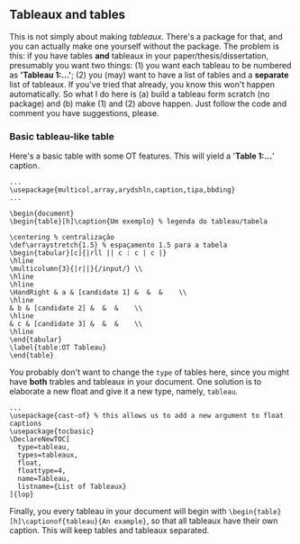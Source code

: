 ## Tableaux and tables

This is not simply about making *tableaux*. There's a package for that, and you can actually make one yourself without the package. The problem is this: if you have tables **and** tableaux in your paper/thesis/dissertation, presumably you want two things: (1) you want each tableau to be numbered as **'Tableau 1:...'**; (2) you (may) want to have a list of tables and a **separate** list of tableaux. If you've tried that already, you know this won't happen automatically. So what I do here is (a) build a tableau form scratch (no package) and (b) make (1) and (2) above happen. Just follow the code and comment you have suggestions, please.

### Basic tableau-like table

Here's a basic table with some OT features. This will yield a '**Table 1:...**' caption.

```
...
\usepackage{multicol,array,arydshln,caption,tipa,bbding}
...

\begin{document}
\begin{table}[h]\caption{Um exemplo} % legenda do tableau/tabela

\centering % centralização
\def\arraystretch{1.5} % espaçamento 1.5 para a tabela
\begin{tabular}[c]{|rll || c : c | c |} 
\hline 
\multicolumn{3}{|r||}{/input/} \\ 
\hline 
\hline
\HandRight & a & [candidate 1] &  &  &    \\ 
\hline
& b & [candidate 2] &  &  &    \\
\hline
& c & [candidate 3] &  &  &    \\
\hline
\end{tabular}
\label{table:OT Tableau} 
\end{table}
```

You probably don't want to change the ```type``` of tables here, since you might have **both** trables and tableaux in your document. One solution is to elaborate a new float and give it a new type, namely, ```tableau```.

```
...
\usepackage{cast-of} % this allows us to add a new argument to float captions
\usepackage{tocbasic}
\DeclareNewTOC[
  type=tableau,
  types=tableaux,
  float,
  floattype=4,
  name=Tableau,
  listname={List of Tableaux}
]{lop}
```

Finally, you every tableau in your document will begin with ```\begin{table}[h]\captionof{tableau}{An example}```, so that all tableaux have their own caption. This will keep tables and tableaux separated.

 
